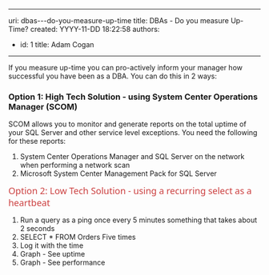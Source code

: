 

---
uri: dbas---do-you-measure-up-time
title: ​DBAs - Do you measure Up-Time?
created: YYYY-11-DD 18:22:58
authors:
  - id: 1
    title: Adam Cogan
---




<span class='intro'> <p>​If you measure up-time you can pro-actively inform your manager how successful you have been as a DBA. You can do this in 2 ways&#58;<br></p><h3>Option 1&#58; High Tech Solution - using System Center Operations Manager (SCOM)</h3><p>SCOM allows you to monitor and generate reports on the total uptime of your SQL Server and other service level exceptions. You need the following for these reports&#58;<br></p><ol><li>System Center Operations Manager&#160;and SQL Server on the network when performing a network scan<br></li><li>Microsoft System Center Management Pack for SQL Server<br></li></ol> </span>

<dl class="image"><dt>​<span style="color&#58;#cc4141;font-family&#58;&quot;segoe ui&quot;, &quot;trebuchet ms&quot;, tahoma, arial, verdana, sans-serif;font-size&#58;18px;">​Option 2&#58; Low Tech So</span><span style="color&#58;#cc4141;font-family&#58;&quot;segoe ui&quot;, &quot;trebuchet ms&quot;, tahoma, arial, verdana, sans-serif;font-size&#58;18px;">lution - using a recurring select as a heartbeat</span></dt></dl><ol><li>Run a query as a ping once every&#160;5 minutes something that takes about 2 seconds</li><li>SELECT * FROM Orders Five times</li><li>Log it with the time</li><li>Graph - See uptime</li><li>Graph -&#160;​See performance</li></ol><br>


